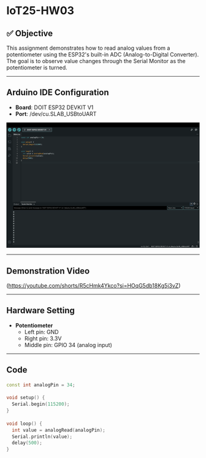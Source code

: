 # IoT25-HW03

## ✅ Objective  
This assignment demonstrates how to read analog values from a potentiometer using the ESP32's built-in ADC (Analog-to-Digital Converter).  
The goal is to observe value changes through the Serial Monitor as the potentiometer is turned.

---

## Arduino IDE Configuration  
- **Board**: DOIT ESP32 DEVKIT V1  
- **Port**: /dev/cu.SLAB_USBtoUART

![IoT25-HW03](./IoT25-HW03.png)

---

## Demonstration Video  
(https://youtube.com/shorts/R5cHmk4Ykco?si=HOqG5db18Kg5j3vZ)

---

## Hardware Setting
- **Potentiometer**  
  - Left pin: GND
  - Right pin: 3.3V
  - Middle pin: GPIO 34 (analog input)

---

## Code

```cpp
const int analogPin = 34;

void setup() {
  Serial.begin(115200);
}

void loop() {
  int value = analogRead(analogPin);
  Serial.println(value);
  delay(500);
}
